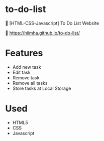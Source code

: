 # to-do-list

🌸 [HTML-CSS-Javascript] To Do List Website

📌 https://hiimha.github.io/to-do-list/

# Features

- Add new task
- Edit task
- Remove task
- Remove all tasks
- Store tasks at Local Storage

# Used

- HTML5
- CSS
- Javascript
